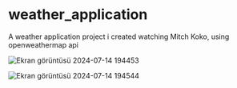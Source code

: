 # weather_application

A weather application project i created watching Mitch Koko,
using openweathermap api

![Ekran görüntüsü 2024-07-14 194453](https://github.com/user-attachments/assets/961ed535-3512-42cd-a552-8270ad21865e)

![Ekran görüntüsü 2024-07-14 194544](https://github.com/user-attachments/assets/6277b4dc-b131-4ba3-8ade-0f7966f47d56)
